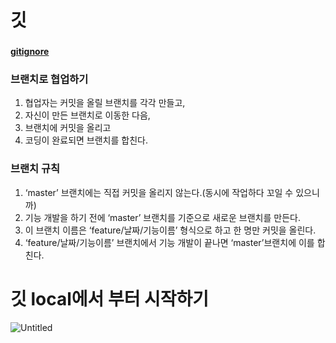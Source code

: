 # 깃

### 

[****gitignore**** ](https://www.notion.so/gitignore-8aff79df03d54bd18fb2a2b1ae861781)

### 브랜치로 협업하기

1. 협업자는 커밋을 올릴 브랜치를 각각 만들고,
2. 자신이 만든 브랜치로 이동한 다음,
3. 브랜치에 커밋을 올리고
4. 코딩이 완료되면 브랜치를 합친다.

### 브랜치 규칙

1. ‘master’ 브랜치에는 직접 커밋을 올리지 않는다.(동시에 작업하다 꼬일 수 있으니까)
2. 기능 개발을 하기 전에 ‘master’ 브랜치를 기준으로 새로운 브랜치를 만든다.
3. 이 브랜치 이름은 ‘feature/날짜/기능이름’ 형식으로 하고 한 명만 커밋을 올린다.
4. ‘feature/날짜/기능이름’ 브랜치에서 기능 개발이 끝나면 ‘master’브랜치에 이를 합친다.

# 깃 local에서 부터 시작하기

![Untitled](%E1%84%80%E1%85%B5%E1%86%BA%20ddfb5d98856f40d89856f5674076ba81/Untitled.png)